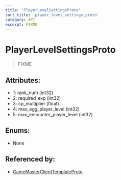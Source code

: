 ```yaml
---
title: 'PlayerLevelSettingsProto'
sort_title: 'player_level_settings_proto'
category: API
excerpt: FIXME
---
```


# PlayerLevelSettingsProto

> FIXME

## Attributes:

- 1: rank_num (int32) 
- 2: required_exp (int32) 
- 3: cp_multiplier (float) 
- 4: max_egg_player_level (int32)
- 5: max_encounter_player_level (int32)

## Enums:

- None

## Referenced by:

- [GameMasterClientTemplateProto](../GameMasterClientTemplateProto/)
